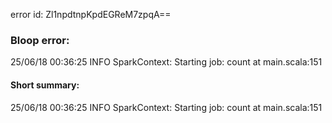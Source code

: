 error id: Zl1npdtnpKpdEGReM7zpqA==
### Bloop error:

25/06/18 00:36:25 INFO SparkContext: Starting job: count at main.scala:151
#### Short summary: 

25/06/18 00:36:25 INFO SparkContext: Starting job: count at main.scala:151